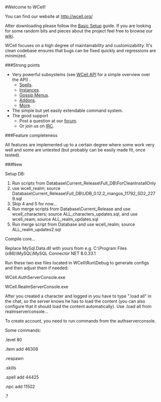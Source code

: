 #Welcome to WCell!

You can find our website at http://wcell.org/

After downloading please follow the [Basic Setup](http://wiki.wcell.org/Basic_Setup) guide.
If you are looking for some random bits and pieces about the project feel free to browse our [wiki](http://wiki.wcell.org/).

WCell focuses on a high degree of maintainability and customizability. It's clean codebase ensures that bugs can be fixed quickly and regressions are minimized.

###Strong points

* Very powerful subsystems (see [WCell API](http://wiki.wcell.org/WCell_API) for a simple overview over the API)  .
     * [Spells](http://wiki.wcell.org/API:Spells).
     * [Instances](http://wiki.wcell.org/API:Instances).
     * [Gossip Menus](http://wiki.wcell.org/API:Gossip_Menus).
     * [Addons](http://wiki.wcell.org/WCell_Addons).
     * [More](http://wiki.wcell.org/API:World).
* The simple but yet easily extendable command system.  
* The good support  
   * Post a question at our [forum](http://wcell.org/forum/).  
   * Or join us on [IRC](http://wiki.wcell.org/WCell_Wiki:Community_Portal).

###Feature completeness 

All features are implemented up to a certain degree where some work very well and some are untested (but probably can be easily made fit, once tested).


###New

Setup DB:

1. Run scripts from Database\Current_Release\Full_DB\ForCleanInstallOnly
2. use wcell_realm; source Database\Current_Release\Full_DB\UDB_0.12.2_mangos_11792_SD2_2279.sql
3. Skip 4 and 5 for now...
4. Run merge scripts from Database\Current_Release and use wcell_characters; source ALL_characters_updates.sql, and use wcell_ream; source ALL_realm_updates.sql
5. Run merge script from Database and use wcell_realm; source ALL_realm_updates2.sql

Compile core...

Replace MySql.Data.dll with yours from e.g. C:\Program Files (x86)\MySQL\MySQL Connector NET 8.0.33.1

Run these two exe files located in WCell\Run\Debug to generate configs and then adjust them if needed:

WCell.AuthServerConsole.exe

WCell.RealmServerConsole.exe

After you created a character and logged in you have to type ".load all" in the
chat, so the server knows he has to load the content (you can also configure
that it should load the content automatically). Use .load all from realmserverconsole...

To create account, you need to run commands from the authserverconsole.

Some commands:

.level 80

.item add 46308

.respawn

.skills

.spell add 44425

.npc add 11502

.?

